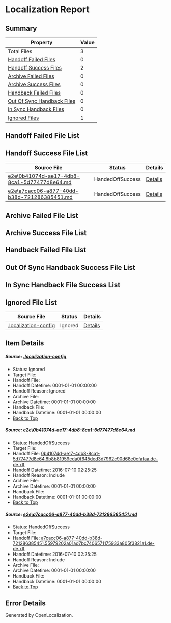 # <a name='report-top'></a> Localization Report

## Summary
 Property | Value 
 -------- | ----- 
 Total Files | 3
[ Handoff Failed Files ](#handoff-failed-list)| 0
[ Handoff Success Files ](#handoff-success-list)| 2
[ Archive Failed Files ](#archive-failed-list)| 0
[ Archive Success Files ](#archive-success-list)| 0
[ Handback Failed Files ](#handback-failed-list)| 0
[ Out Of Sync Handback Files ](#outofsync-handback-success-list)| 0
[ In Sync Handback Files ](#insync-handback-success-list)| 0
[ Ignored Files ](#ignored-list)| 1

## <a name='handoff-failed-list'></a> Handoff Failed File List

## <a name='handoff-success-list'></a> Handoff Success File List
 Source File | Status | Details 
 ----------- | ------ | ------- 
 [e2e\0b41074d-ae17-4db8-8ca1-5d77477d8e64.md](https://github.com/OpenLocalizationTestOrg/oltest/blob/36c83a0a3fce2dba391bb97f2e0fd24410044343/e2e/0b41074d-ae17-4db8-8ca1-5d77477d8e64.md) | HandedOffSuccess | [Details](#2fcf55878c30e80fd59e5630c45f824761bf2e3c1)
 [e2e\a7cacc06-a877-40dd-b38d-721286385451.md](https://github.com/OpenLocalizationTestOrg/oltest/blob/36c83a0a3fce2dba391bb97f2e0fd24410044343/e2e/a7cacc06-a877-40dd-b38d-721286385451.md) | HandedOffSuccess | [Details](#216c3828401b135d831b0d06876a9ef8de57ca502)

## <a name='archive-failed-list'></a> Archive Failed File List

## <a name='archive-success-list'></a> Archive Success File List

## <a name='handback-failed-list'></a> Handback Failed File List

## <a name='outofsync-handback-success-list'></a> Out Of Sync Handback Success File List

## <a name='insync-handback-success-list'></a> In Sync Handback File Success List

## <a name='ignored-list'></a> Ignored File List
 Source File | Status | Details 
 ----------- | ------ | ------- 
 [.localization-config](https://github.com/OpenLocalizationTestOrg/oltest/blob/36c83a0a3fce2dba391bb97f2e0fd24410044343/.localization-config) | Ignored | [Details](#3d4f252ac210baf56311d7e97dcc2db10974dbd20)

## Item Details
##### <a name='3d4f252ac210baf56311d7e97dcc2db10974dbd20'></a> Source: [.localization-config](https://github.com/OpenLocalizationTestOrg/oltest/blob/36c83a0a3fce2dba391bb97f2e0fd24410044343/.localization-config)
* Status: Ignored
* Target File: 
* Handoff File: 
* Handoff Datetime: 0001-01-01 00:00:00
* Handoff Reason: Ignored
* Archive File: 
* Archive Datetime: 0001-01-01 00:00:00
* Handback File: 
* Handback Datetime: 0001-01-01 00:00:00
* [Back to Top](#report-top)

##### <a name='2fcf55878c30e80fd59e5630c45f824761bf2e3c1'></a> Source: [e2e\0b41074d-ae17-4db8-8ca1-5d77477d8e64.md](https://github.com/OpenLocalizationTestOrg/oltest/blob/36c83a0a3fce2dba391bb97f2e0fd24410044343/e2e/0b41074d-ae17-4db8-8ca1-5d77477d8e64.md)
* Status: HandedOffSuccess
* Target File: 
* Handoff File: [0b41074d-ae17-4db8-8ca1-5d77477d8e64.8b8b81959eda0f645ded3d7962c90d68e0cfafaa.de-de.xlf](https://github.com/OpenLocalizationTestOrg/olhandoff-e2e/blob/8756d87310f85db39325fbf04680af2bd127f175/ol-handoff/OpenLocalizationTestOrg/oltest-dede-fly/ci/ht/0b41074d-ae17-4db8-8ca1-5d77477d8e64.8b8b81959eda0f645ded3d7962c90d68e0cfafaa.de-de.xlf)
* Handoff Datetime: 2016-07-10 02:25:25
* Handoff Reason: Include
* Archive File: 
* Archive Datetime: 0001-01-01 00:00:00
* Handback File: 
* Handback Datetime: 0001-01-01 00:00:00
* [Back to Top](#report-top)

##### <a name='216c3828401b135d831b0d06876a9ef8de57ca502'></a> Source: [e2e\a7cacc06-a877-40dd-b38d-721286385451.md](https://github.com/OpenLocalizationTestOrg/oltest/blob/36c83a0a3fce2dba391bb97f2e0fd24410044343/e2e/a7cacc06-a877-40dd-b38d-721286385451.md)
* Status: HandedOffSuccess
* Target File: 
* Handoff File: [a7cacc06-a877-40dd-b38d-721286385451.55979202a01ad7bc7406571175933a805f3821a1.de-de.xlf](https://github.com/OpenLocalizationTestOrg/olhandoff-e2e/blob/8756d87310f85db39325fbf04680af2bd127f175/ol-handoff/OpenLocalizationTestOrg/oltest-dede-fly/ci/ht/a7cacc06-a877-40dd-b38d-721286385451.55979202a01ad7bc7406571175933a805f3821a1.de-de.xlf)
* Handoff Datetime: 2016-07-10 02:25:25
* Handoff Reason: Include
* Archive File: 
* Archive Datetime: 0001-01-01 00:00:00
* Handback File: 
* Handback Datetime: 0001-01-01 00:00:00
* [Back to Top](#report-top)


## Error Details

Generated by OpenLocalization.
